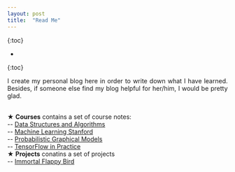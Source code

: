 ```yaml
---
layout: post
title:  "Read Me"
---
```

<script type="text/x-mathjax-config">
MathJax.Hub.Config({
  tex2jax: {
    inlineMath: [['$','$'], ['\\(','\\)']],
    processEscapes: true
  }
});
</script>
<script src="https://cdnjs.cloudflare.com/ajax/libs/mathjax/2.7.0/MathJax.js?config=TeX-AMS-MML_HTMLorMML" type="text/javascript"></script>


{:toc}

* 
{:toc}


<style>
table {
  border-collapse: collapse;
  border: 1px solid black;
  margin: 0 auto;
} 

th,td {
  border: 1px solid black;
  text-align: center;
}

tr:nth-child(even){background-color: #f2f2f2}

th {
  background-color: #4CAF50;
  color: white;
}

table.a {
  table-layout: auto;
  width: 180px;  
}

table.b {
  table-layout: fixed;
  width: 600px;  
}

table.c {
  table-layout: auto;
  width: 100%;  
}

table.d {
  table-layout: fixed;
  width: 100%;  
}
</style>

<p align="justify">
I create my personal blog here in order to write down what I have learned. Besides, if someone else find my blog helpful for her/him, I would be pretty glad.<br><br>

$\bigstar$ <b>Courses</b> contains a set of course notes:<br>
-- <a href="https://chaopan95.github.io/courses/Data-Structures-and-Algorithms/">Data Structures and Algorithms</a><br>
-- <a href="https://chaopan95.github.io/courses/Machine-Learning-Stanford/">Machine Learning Stanford</a><br>
-- <a href="https://chaopan95.github.io/courses/Probabilistic-Graphical-Models/">Probabilistic Graphical Models</a><br>
-- <a href="https://chaopan95.github.io/courses/Tensorflow-in-Practice/">TensorFlow in Practice</a><br>
$\bigstar$ <b>Projects</b> conatins a set of projects<br>
-- <a href="https://chaopan95.github.io/projects/Immortal-Flappy-Bird/">Immortal Flappy Bird</a><br>
</p>